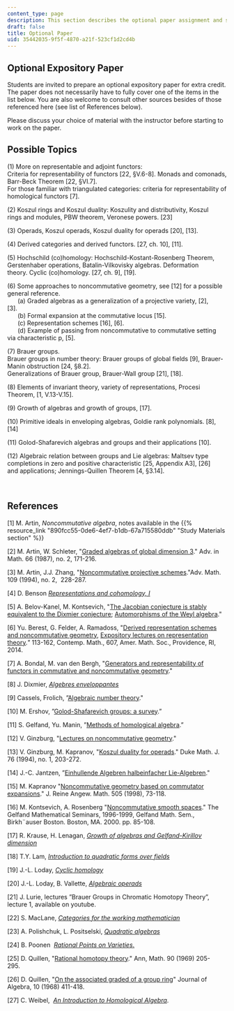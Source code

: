 ```yaml
---
content_type: page
description: This section describes the optional paper assignment and suggested topics.
draft: false
title: Optional Paper
uid: 35442035-9f5f-4870-a21f-523cf1d2cd4b
---
```

## Optional Expository Paper

Students are invited to prepare an optional expository paper for extra credit. The paper does not necessarily have to fully cover one of the items in the list below. You are also welcome to consult other sources besides of those referenced here (see list of References below).  

Please discuss your choice of material with the instructor before starting to work on the paper. 

## Possible Topics

(1) More on representable and adjoint functors:                     
Criteria for representability of functors \[22, §V.6-8\]. Monads and comonads, Barr-Beck Theorem \[22, §VI.7\].                    
For those familiar with triangulated categories: criteria for representability of homological functors \[7\].    

(2) Koszul rings and Koszul duality: Koszulity and distributivity, Koszul rings and modules, PBW theorem, Veronese powers. \[23\]    

(3) Operads, Koszul operads, Koszul duality for operads \[20\], \[13\].    

(4) Derived categories and derived functors. \[27, ch. 10\], \[11\].    

(5) Hochschild (co)homology: Hochschild-Kostant-Rosenberg Theorem, Gerstenhaber operations, Batalin-Vilkovisky algebras. Deformation theory. Cyclic (co)homology. \[27, ch. 9\], \[19\].    

(6) Some approaches to noncommutative geometry, see \[12\] for a possible general reference.                            
      (a) Graded algebras as a generalization of a projective variety, \[2\], \[3\].                            
      (b) Formal expansion at the commutative locus \[15\].                            
      (c) Representation schemes \[16\], \[6\].                            
      (d) Example of passing from noncommutative to commutative setting via characteristic p, \[5\].    

(7) Brauer groups.                            
Brauer groups in number theory: Brauer groups of global fields \[9\], Brauer-Manin obstruction \[24, §8.2\].                            
Generalizations of Brauer group, Brauer-Wall group \[21\], \[18\].    

(8) Elements of invariant theory, variety of representations, Procesi Theorem, \[1, V.13-V.15\].    

(9) Growth of algebras and growth of groups, \[17\].    

(10) Primitive ideals in enveloping algebras, Goldie rank polynomials. \[8\], \[14\]    

(11) Golod-Shafarevich algebras and groups and their applications \[10\].    

(12) Algebraic relation between groups and Lie algebras: Maltsev type completions in zero and positive characteristic \[25, Appendix A3\], \[26\] and applications; Jennings-Quillen Theorem \[4, §3.14\].

 

## References    

\[1\] M. Artin, *Noncommutative algebra*, notes available in the {{% resource_link "890fcc55-0de6-4ef7-b1db-67a715580ddb" "Study Materials section" %}}

\[2\] M. Artin, W. Schleter, "[Graded algebras of global dimension 3](https://www.sciencedirect.com/science/article/pii/000187088790034X)." Adv. in Math. 66 (1987), no. 2, 171-216.

\[3\] M. Artin, J.J. Zhang, "[Noncommutative projective schemes](https://www.sciencedirect.com/science/article/pii/S0001870884710875)."Adv. Math. 109 (1994), no. 2,  228-287.   

\[4\] D. Benson [*Representations and cohomology, I*](https://www.worldcat.org/title/715181042)

\[5\] A. Belov-Kanel, M. Kontsevich, "[The Jacobian conjecture is stably equivalent to the Dixmier conjecture](https://arxiv.org/abs/math/0512171); [Automorphisms of the Weyl algebra](https://arxiv.org/abs/math/0512169)." 

\[6\] Yu. Berest, G. Felder, A. Ramadoss, "[Derived representation schemes and noncommutative geometry](https://arxiv.org/abs/1304.5314), [Expository lectures on representation theory](https://www.ams.org/books/conm/607/conm607-endmatter.pdf)*."* 113-162, Contemp. Math., 607, Amer. Math. Soc., Providence, RI, 2014.   

\[7\] A. Bondal, M. van den Bergh, "[Generators and representability of functors in commutative and noncommutative geometry](https://arxiv.org/abs/math/0204218)."  

\[8\] J. Dixmier, [*Algebres enveloppantes*](https://www.worldcat.org/title/34319304)  

\[9\] Cassels, Frolich, ”[Algebraic number theory](https://www.worldcat.org/title/34319304)."  

\[10\] M. Ershov, ”[Golod-Shafarevich groups: a survey](https://arxiv.org/abs/1206.0490).”   

\[11\] S. Gelfand, Yu. Manin, ”[Methods of homological algebra](https://www.worldcat.org/title/50693335).”

\[12\] V. Ginzburg, "[Lectures on noncommutative geometry](https://arxiv.org/abs/math/0506603)."

\[13\] V. Ginzburg, M. Kapranov, "[Koszul duality for operads](https://arxiv.org/abs/0709.1228v1)." Duke Math. J. 76 (1994), no. 1, 203-272.   

\[14\] J.-C. Jantzen, ”[Einhullende Algebren halbeinfacher Lie-Algebren](https://www.worldcat.org/title/10192803)." 

\[15\] M. Kapranov "[Noncommutative geometry based on commutator expansions](https://arxiv.org/abs/math/9802041)." J. Reine Angew. Math. 505 (1998), 73-118.   

\[16\] M. Kontsevich, A. Rosenberg "[Noncommutative smooth spaces](https://arxiv.org/abs/math/9812158)." The Gelfand Mathematical Seminars, 1996-1999, Gelfand Math. Sem., Birkh¨auser Boston. Boston, MA. 2000. pp. 85-108.   

\[17\] R. Krause, H. Lenagan, [*Growth of algebras and Gelfand-Kirillov dimension*](https://www.ams.org/books/gsm/022/)   

\[18\] T.Y. Lam, [*Introduction to quadratic forms over fields*](https://www.worldcat.org/title/56809496)   

\[19\] J.-L. Loday, [*Cyclic homology*](https://link.springer.com/chapter/10.1007/978-3-662-21739-9_3)

\[20\] J.-L. Loday, B. Vallette, [*Algebraic operads*](https://www.worldcat.org/title/806458693)

\[21\] J. Lurie, lectures ”Brauer Groups in Chromatic Homotopy Theory”, lecture 1, available on youtube.   

\[22\] S. MacLane, [*Categories for the working mathematician*](https://www.worldcat.org/title/267783) 

\[23\] A. Polishchuk, L. Positselski, [*Quadratic algebras*](https://djvu.online/file/T1DOlccPNeqX0)

\[24\] B. Poonen  [*Rational Points on Varieties*.](https://www.worldcat.org/title/987437380)

\[25\] D. Quillen, "[Rational homotopy theory](https://link.springer.com/chapter/10.1007/978-1-4614-8468-4_17)." Ann, Math. 90 (1969) 205-295.   

\[26\] D. Quillen, "[On the associated graded of a group ring](https://www.sciencedirect.com/science/article/pii/0021869368900690)" Journal of Algebra, 10 (1968) 411-418.   

\[27\] C. Weibel,  [*An Introduction to Homological Algebra*](https://www.worldcat.org/title/27935084).